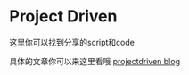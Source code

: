 # Project Driven

这里你可以找到分享的script和code

具体的文章你可以来这里看哦 [projectdriven blog](http://project-driven.xyz)
